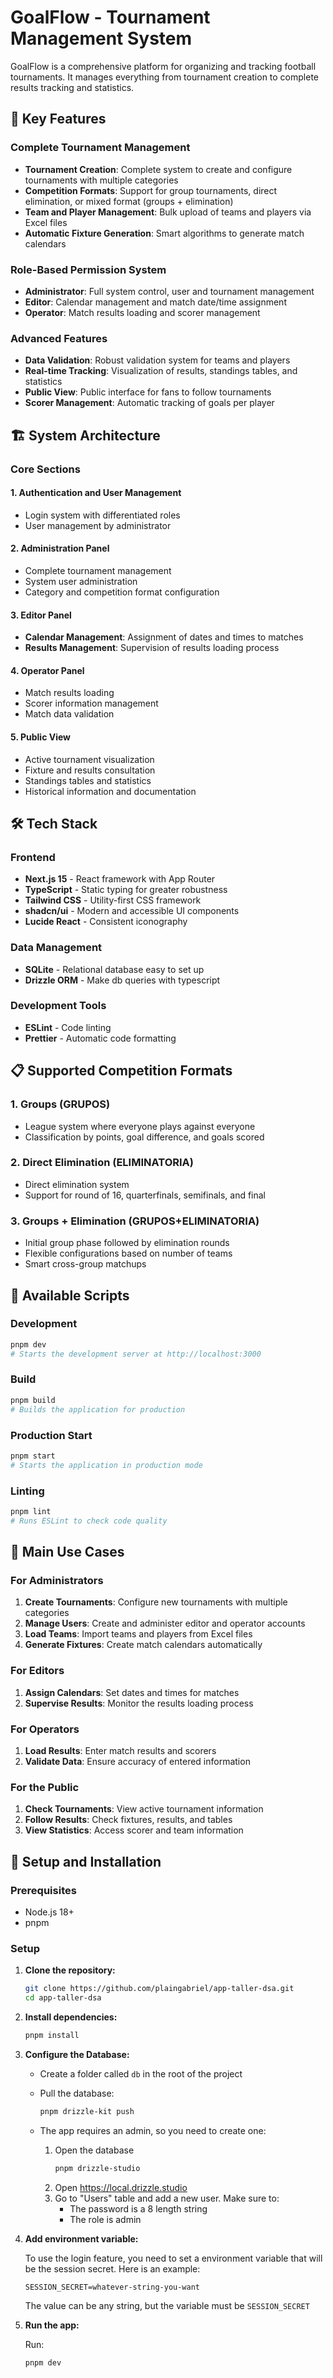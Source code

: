 # GoalFlow - Tournament Management System

GoalFlow is a comprehensive platform for organizing and tracking football tournaments. It manages everything from tournament creation to complete results tracking and statistics.

## 🚀 Key Features

### Complete Tournament Management

- **Tournament Creation**: Complete system to create and configure tournaments with multiple categories
- **Competition Formats**: Support for group tournaments, direct elimination, or mixed format (groups + elimination)
- **Team and Player Management**: Bulk upload of teams and players via Excel files
- **Automatic Fixture Generation**: Smart algorithms to generate match calendars

### Role-Based Permission System

- **Administrator**: Full system control, user and tournament management
- **Editor**: Calendar management and match date/time assignment
- **Operator**: Match results loading and scorer management

### Advanced Features

- **Data Validation**: Robust validation system for teams and players
- **Real-time Tracking**: Visualization of results, standings tables, and statistics
- **Public View**: Public interface for fans to follow tournaments
- **Scorer Management**: Automatic tracking of goals per player

## 🏗️ System Architecture

### Core Sections

#### 1. **Authentication and User Management**

- Login system with differentiated roles
- User management by administrator

#### 2. **Administration Panel**

- Complete tournament management
- System user administration
- Category and competition format configuration

#### 3. **Editor Panel**

- **Calendar Management**: Assignment of dates and times to matches
- **Results Management**: Supervision of results loading process

#### 4. **Operator Panel**

- Match results loading
- Scorer information management
- Match data validation

#### 5. **Public View**

- Active tournament visualization
- Fixture and results consultation
- Standings tables and statistics
- Historical information and documentation

## 🛠️ Tech Stack

### Frontend

- **Next.js 15** - React framework with App Router
- **TypeScript** - Static typing for greater robustness
- **Tailwind CSS** - Utility-first CSS framework
- **shadcn/ui** - Modern and accessible UI components
- **Lucide React** - Consistent iconography

### Data Management

- **SQLite** - Relational database easy to set up
- **Drizzle ORM** - Make db queries with typescript

### Development Tools

- **ESLint** - Code linting
- **Prettier** - Automatic code formatting

## 📋 Supported Competition Formats

### 1. **Groups (GRUPOS)**

- League system where everyone plays against everyone
- Classification by points, goal difference, and goals scored

### 2. **Direct Elimination (ELIMINATORIA)**

- Direct elimination system
- Support for round of 16, quarterfinals, semifinals, and final

### 3. **Groups + Elimination (GRUPOS+ELIMINATORIA)**

- Initial group phase followed by elimination rounds
- Flexible configurations based on number of teams
- Smart cross-group matchups

## 🚀 Available Scripts

### Development

```bash
pnpm dev
# Starts the development server at http://localhost:3000
```

### Build

```bash
pnpm build
# Builds the application for production
```

### Production Start

```bash
pnpm start
# Starts the application in production mode
```

### Linting

```bash
pnpm lint
# Runs ESLint to check code quality
```

## 🎯 Main Use Cases

### For Administrators

1. **Create Tournaments**: Configure new tournaments with multiple categories
2. **Manage Users**: Create and administer editor and operator accounts
3. **Load Teams**: Import teams and players from Excel files
4. **Generate Fixtures**: Create match calendars automatically

### For Editors

1. **Assign Calendars**: Set dates and times for matches
2. **Supervise Results**: Monitor the results loading process

### For Operators

1. **Load Results**: Enter match results and scorers
2. **Validate Data**: Ensure accuracy of entered information

### For the Public

1. **Check Tournaments**: View active tournament information
2. **Follow Results**: Check fixtures, results, and tables
3. **View Statistics**: Access scorer and team information

## 🔧 Setup and Installation

### Prerequisites

- Node.js 18+
- pnpm

### Setup

1.  **Clone the repository:**

    ```bash
    git clone https://github.com/plaingabriel/app-taller-dsa.git
    cd app-taller-dsa
    ```

2.  **Install dependencies:**

    ```bash
    pnpm install
    ```

3.  **Configure the Database:**

    - Create a folder called `db` in the root of the project

    - Pull the database:
      ```bash
      pnpm drizzle-kit push
      ```
    - The app requires an admin, so you need to create one:

      1. Open the database
         ```bash
         pnpm drizzle-studio
         ```
      2. Open https://local.drizzle.studio
      3. Go to "Users" table and add a new user. Make sure to:
         - The password is a 8 length string
         - The role is admin

4.  **Add environment variable:**

    To use the login feature, you need to set a environment variable that will be the session secret. Here is an example:

    ```env
    SESSION_SECRET=whatever-string-you-want
    ```

    The value can be any string, but the variable must be `SESSION_SECRET`

5.  **Run the app:**

    Run:

    ```bash
    pnpm dev
    ```
